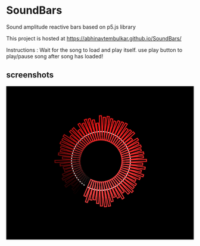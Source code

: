 # SoundBars
Sound amplitude reactive bars based on p5.js library

This project is hosted at https://abhinavtembulkar.github.io/SoundBars/ 

Instructions : Wait for the song to load and play itself. use play button to play/pause song after song has loaded!

## screenshots
![](images/mybars.PNG)

